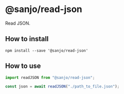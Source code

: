 # @sanjo/read-json

Read JSON.

## How to install

```
npm install --save '@sanjo/read-json'
```

## How to use

```js
import readJSON from "@sanjo/read-json";

const json = await readJSON("./path_to_file.json");
```
